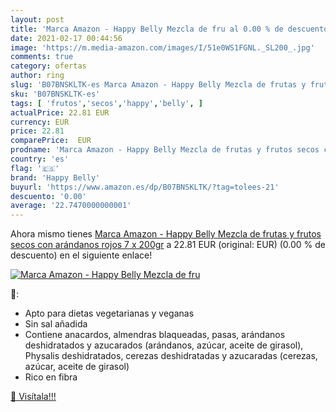 ```yaml
---
layout: post
title: 'Marca Amazon - Happy Belly Mezcla de fru al 0.00 % de descuento'
date: 2021-02-17 00:44:56
image: 'https://m.media-amazon.com/images/I/51e0WS1FGNL._SL200_.jpg'
comments: true
category: ofertas
author: ring
slug: 'B07BNSKLTK-es Marca Amazon - Happy Belly Mezcla de frutas y frutos secos...'
sku: 'B07BNSKLTK-es'
tags: [ 'frutos','secos','happy','belly', ]
actualPrice: 22.81 EUR
currency: EUR
price: 22.81
comparePrice:  EUR
prodname: 'Marca Amazon - Happy Belly Mezcla de frutas y frutos secos con arándanos rojos  7 x 200gr'
country: 'es'
flag: '🇪🇸'
brand: 'Happy Belly'
buyurl: 'https://www.amazon.es/dp/B07BNSKLTK/?tag=tolees-21'
descuento: '0.00'
average: '22.7470000000001'
---
```


Ahora mismo tienes [Marca Amazon - Happy Belly Mezcla de frutas y frutos secos con arándanos rojos  7 x 200gr](https://www.amazon.es/dp/B07BNSKLTK/?tag=tolees-21) a 22.81 EUR (original:  EUR) (0.00 %  de descuento) en el siguiente enlace!

[![Marca Amazon - Happy Belly Mezcla de fru](https://m.media-amazon.com/images/I/51e0WS1FGNL._SL200_.jpg)](https://www.amazon.es/dp/B07BNSKLTK/?tag=tolees-21)

🔎:

- Apto para dietas vegetarianas y veganas
- Sin sal añadida
- Contiene anacardos, almendras blaqueadas, pasas, arándanos deshidratados y azucarados (arándanos, azúcar, aceite de girasol), Physalis deshidratados, cerezas deshidratadas y azucaradas (cerezas, azúcar, aceite de girasol)
- Rico en fibra

[🛒 Visítala!!!](https://www.amazon.es/dp/B07BNSKLTK/?tag=tolees-21)
